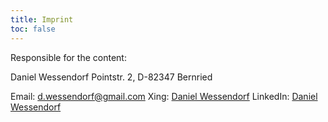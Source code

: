 ```yaml
---
title: Imprint
toc: false
---
```


Responsible for the content:

Daniel Wessendorf
Pointstr. 2,
D-82347 Bernried

Email: d.wessendorf@gmail.com
Xing: [Daniel Wessendorf](https://www.xing.com/profile/Daniel_Wessendorf/)
LinkedIn: [Daniel Wessendorf](https://linkedin.com/in/daniel-wessendorf)